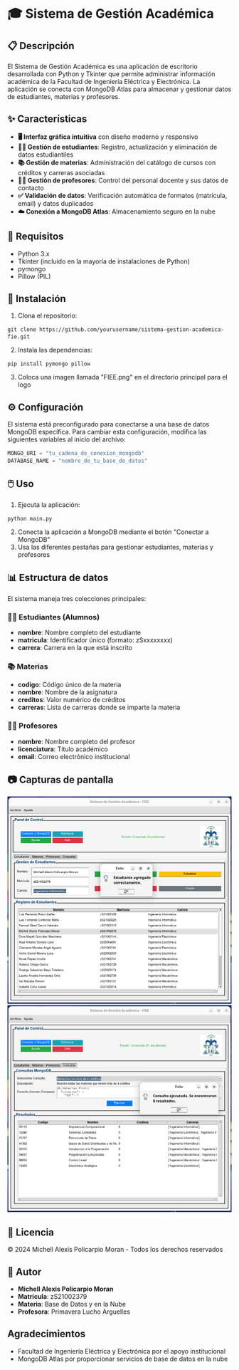 # 🎓 Sistema de Gestión Académica
## 📋 Descripción
El Sistema de Gestión Académica es una aplicación de escritorio desarrollada con Python y Tkinter que permite administrar información académica de la Facultad de Ingeniería Eléctrica y Electrónica. La aplicación se conecta con MongoDB Atlas para almacenar y gestionar datos de estudiantes, materias y profesores.

## ✨ Características
- **🖥️ Interfaz gráfica intuitiva** con diseño moderno y responsivo
- **👨‍🎓 Gestión de estudiantes**: Registro, actualización y eliminación de datos estudiantiles
- **📚 Gestión de materias**: Administración del catálogo de cursos con créditos y carreras asociadas
- **👨‍🏫 Gestión de profesores**: Control del personal docente y sus datos de contacto
- **✅ Validación de datos**: Verificación automática de formatos (matrícula, email) y datos duplicados
- **☁️ Conexión a MongoDB Atlas**: Almacenamiento seguro en la nube

## 🔧 Requisitos
- Python 3.x
- Tkinter (incluido en la mayoría de instalaciones de Python)
- pymongo
- Pillow (PIL)

## 🚀 Instalación
1. Clona el repositorio:
```
git clone https://github.com/yourusername/sistema-gestion-academica-fie.git
```
2. Instala las dependencias:
```
pip install pymongo pillow
```
3. Coloca una imagen llamada "FIEE.png" en el directorio principal para el logo

## ⚙️ Configuración
El sistema está preconfigurado para conectarse a una base de datos MongoDB específica. Para cambiar esta configuración, modifica las siguientes variables al inicio del archivo:
```python
MONGO_URI = "tu_cadena_de_conexion_mongodb"
DATABASE_NAME = "nombre_de_tu_base_de_datos"
```

## 🖱️ Uso
1. Ejecuta la aplicación:
```
python main.py
```
2. Conecta la aplicación a MongoDB mediante el botón "Conectar a MongoDB"
3. Usa las diferentes pestañas para gestionar estudiantes, materias y profesores

## 📊 Estructura de datos
El sistema maneja tres colecciones principales:

### 👨‍🎓 Estudiantes (Alumnos)
- **nombre**: Nombre completo del estudiante
- **matricula**: Identificador único (formato: zSxxxxxxxx)
- **carrera**: Carrera en la que está inscrito

### 📚 Materias
- **codigo**: Código único de la materia
- **nombre**: Nombre de la asignatura
- **creditos**: Valor numérico de créditos
- **carreras**: Lista de carreras donde se imparte la materia

### 👨‍🏫 Profesores
- **nombre**: Nombre completo del profesor
- **licenciatura**: Título académico
- **email**: Correo electrónico institucional

## 📷 Capturas de pantalla
![Agregando Alumno](Screenshots/AgregandoAlumno.jpg)
![Consulta](Screenshots/Consulta.jpg)

## 📜 Licencia
© 2024 Michell Alexis Policarpio Moran - Todos los derechos reservados

## 👤 Autor
- **Michell Alexis Policarpio Moran**
- **Matrícula**: zS21002379
- **Materia**: Base de Datos y en la Nube
- **Profesora**: Primavera Lucho Arguelles

## Agradecimientos
- Facultad de Ingeniería Eléctrica y Electrónica por el apoyo institucional
- MongoDB Atlas por proporcionar servicios de base de datos en la nube
